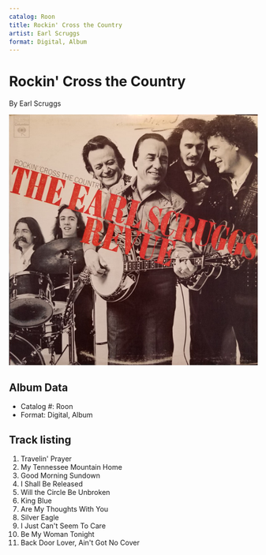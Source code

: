 ```yaml
---
catalog: Roon
title: Rockin' Cross the Country
artist: Earl Scruggs
format: Digital, Album
---
```


# Rockin' Cross the Country

By Earl Scruggs

![](../../assets/albumcovers/Earl_Scruggs-Rockin_Cross_the_Country.png)

## Album Data

- Catalog #: Roon
- Format: Digital, Album


## Track listing


1. Travelin' Prayer
2. My Tennessee Mountain Home
3. Good Morning Sundown
4. I Shall Be Released
5. Will the Circle Be Unbroken
6. King Blue
7. Are My Thoughts With You
8. Silver Eagle
9. I Just Can't Seem To Care
10. Be My Woman Tonight
11. Back Door Lover, Ain't Got No Cover

